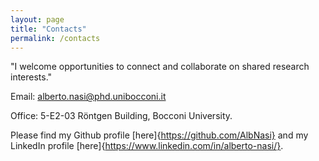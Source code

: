 ```yaml
---
layout: page
title: "Contacts"
permalink: /contacts
---
```


<link rel="stylesheet" href="/assets/css/override.css">

"I welcome opportunities to connect and collaborate on shared research interests."

Email: alberto.nasi@phd.unibocconi.it

Office: 5-E2-03 Röntgen Building, Bocconi University.

Please find my Github profile [here]{https://github.com/AlbNasi} and my LinkedIn profile [here]{https://www.linkedin.com/in/alberto-nasi/}.
